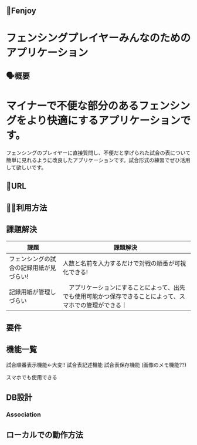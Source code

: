 ## 🤺Fenjoy
# フェンシングプレイヤーみんなのためのアプリケーション
## 🗣概要
# マイナーで不便な部分のあるフェンシングをより快適にするアプリケーションです。
フェンシングのプレイヤーに直接質問し、不便だと挙げられた試合の表について
簡単に見れるように改良したアプリケーションです。試合形式の練習でぜひ活用して欲しいです。
## 🔗URL

## 👩‍💻利用方法
## 課題解決
|  課題                                |  課題解決                                   |
| ----------------------------------- | ------------------------------------------ |
| フェンシングの試合の記録用紙が見づらい!   | 人数と名前を入力するだけで対戦の順番が可視化できる! |
| 記録用紙が管理しづらい                  |　アプリケーションにすることによって、出先でも使用可能かつ保存できることによって、スマホでの管理ができる｜
## 要件
## 機能一覧
試合順番表示機能←大変!!
試合表記述機能
試合表保存機能
(画像のメモ機能??)


スマホでも使用できる
## DB設計

### Association


## ローカルでの動作方法
